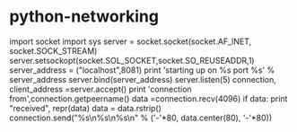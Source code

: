 python-networking
=================
import socket
import sys
server = socket.socket(socket.AF_INET, socket.SOCK_STREAM)
server.setsockopt(socket.SOL_SOCKET,socket.SO_REUSEADDR,1)
server_address = ("localhost",8081)
print 'starting up on %s port %s' % server_address
server.bind(server_address)
server.listen(5)
connection, client_address =server.accept()
print 'connection from',connection.getpeername()
data =connection.recv(4096)
if data:
    print "received", repr(data)
    data = data.rstrip()
    connection.send("%s\n%s\n%s\n" % ('-'*80, data.center(80), '-'*80))

